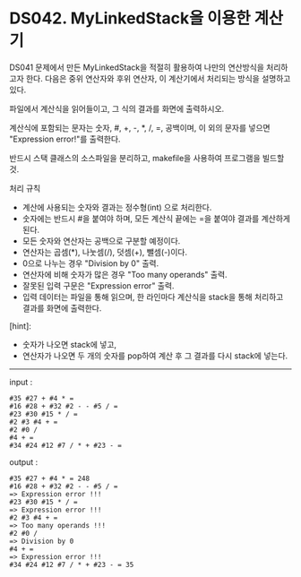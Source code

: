 # DS042. MyLinkedStack을 이용한 계산기
DS041 문제에서 만든 MyLinkedStack을 적절히 활용하여 나만의 연산방식을 처리하고자 한다.
다음은 중위 연산자와 후위 연산자, 이 계산기에서 처리되는 방식을 설명하고 있다.

파일에서 계산식을 읽어들이고, 그 식의 결과를 화면에 출력하시오.

계산식에 포함되는 문자는 숫자, #, +, -, *, /, =, 공백이며,
이 외의 문자를 넣으면 "Expression error!"를 출력한다.


반드시 스택 클래스의 소스파일을 분리하고, makefile을 사용하여 프로그램을 빌드할 것.

처리 규칙
- 계산에 사용되는 숫자와 결과는 정수형(int) 으로 처리한다.
- 숫자에는 반드시 #을 붙여야 하며, 모든 계산식 끝에는 =을 붙여야 결과를 계산하게 된다.
- 모든 숫자와 연산자는 공백으로 구분할 예정이다.
- 연산자는 곱셈(*), 나눗셈(/), 덧셈(+), 뺄셈(-)이다.
- 0으로 나누는 경우 "Division by 0" 출력.
- 연산자에 비해 숫자가 많은 경우 "Too many operands" 출력.
- 잘못된 입력 구문은 "Expression error" 출력.
- 입력 데이터는 파일을 통해 읽으며, 한 라인마다 계산식을 stack을 통해 처리하고 결과를 화면에 출력한다.

[hint]:
- 숫자가 나오면 stack에 넣고,
- 연산자가 나오면 두 개의 숫자를 pop하여 계산 후 그 결과를 다시 stack에 넣는다.

---

input : 
```
#35 #27 + #4 * =
#16 #28 + #32 #2 - - #5 / =
#23 #30 #15 * / =
#2 #3 #4 + =
#2 #0 /
#4 + =
#34 #24 #12 #7 / * + #23 - =
```
output :
```
#35 #27 + #4 * = 248
#16 #28 + #32 #2 - - #5 / =
=> Expression error !!!
#23 #30 #15 * / =
=> Expression error !!!
#2 #3 #4 + =
=> Too many operands !!!
#2 #0 /
=> Division by 0
#4 + =
=> Expression error !!!
#34 #24 #12 #7 / * + #23 - = 35
```
